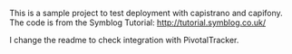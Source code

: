 This is a sample project to test deployment with capistrano and capifony. <br/>
The code is from the Symblog Tutorial: http://tutorial.symblog.co.uk/

I change the readme to check integration with PivotalTracker.